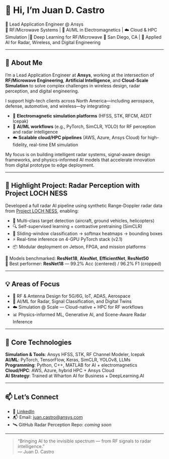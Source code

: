 # 👋 Hi, I’m Juan D. Castro

🏢 Lead Application Engineer @ Ansys  
📡 RF/Microwave Systems | 🧠 AI/ML in Electromagnetics | ☁️ Cloud & HPC Simulation |📡 Deep Learning for RF/Microwave
📍 San Diego, CA | 🎯 Applied AI for Radar, Wireless, and Digital Engineering

---

## 🔧 About Me

I’m a Lead Application Engineer at **Ansys**, working at the intersection of **RF/Microwave Engineering**, **Artificial Intelligence**, and **Cloud-Scale Simulation** to solve complex challenges in wireless design, radar perception, and digital engineering.

I support high-tech clients across North America—including aerospace, defense, automotive, and wireless—by integrating:

- 📡 **Electromagnetic simulation platforms** (HFSS, STK, RFCM, AEDT Icepak)  
- 🧠 **AI/ML workflows** (e.g., PyTorch, SimCLR, YOLO) for RF perception and radar intelligence  
- ☁️ **Scalable cloud/HPC pipelines** (AWS, Azure, Ansys Cloud) for high-fidelity, real-time EM simulation

My focus is on building intelligent radar systems, signal-aware design frameworks, and physics-informed AI models that accelerate innovation from digital prototype to edge deployment.

---

## 📌 Highlight Project: Radar Perception with Project LOCH NESS

Developed a full radar AI pipeline using synthetic Range-Doppler radar data from [Project LOCH NESS](https://www.ansys.com/campaigns/project-loch-ness), enabling:
- 🎯 Multi-class target detection (aircraft, ground vehicles, helicopters)
- 🔍 Self-supervised learning + contrastive pretraining (SimCLR)
- 🔗 Sliding-window classification → softmax heatmaps → bounding boxes
- ⚡ Real-time inference on 4-GPU PyTorch stack (v2.1)
- 📦 Modular deployment on Jetson, FPGA, and mission platforms

🧪 Models benchmarked: **ResNet18**, **AlexNet**, **EfficientNet**, **ResNet50**  
🏁 Best performer: **ResNet18** — 99.2% Acc (centered) / 96.2% F1 (cropped)

---

## 💡 Areas of Focus

- 📡 RF & Antenna Design for 5G/6G, IoT, ADAS, Aerospace
- 🧠 AI/ML for Radar, Signal Classification, and Digital Twins
- ☁️ Simulation @ Scale — Cloud-native + HPC for RF workflows
- 📊 Physics-informed ML, Generative AI, and Scene-Aware Radar Inference

---

## 🧰 Core Technologies

**Simulation & Tools**: Ansys HFSS, STK, RF Channel Modeler, Icepak  
**AI/ML**: PyTorch, TensorFlow, Keras, SimCLR, YOLOv8, LLMs  
**Programming**: Python, C++, MATLAB for AI + electromagnetics  
**Cloud/HPC**: AWS, Azure, hybrid HPC + Ansys Cloud  
**AI Strategy**: Trained at Wharton AI for Business + DeepLearning.AI  

---

## 📫 Let’s Connect

- 🔗 [LinkedIn](https://www.linkedin.com/in/juanddcastro)
- 📬 Email: juan.castro@ansys.com
- 🛰️ GitHub Radar Perception Repo: *coming soon*

---

> “Bringing AI to the invisible spectrum — from RF signals to radar intelligence.”  
> — Juan D. Castro

